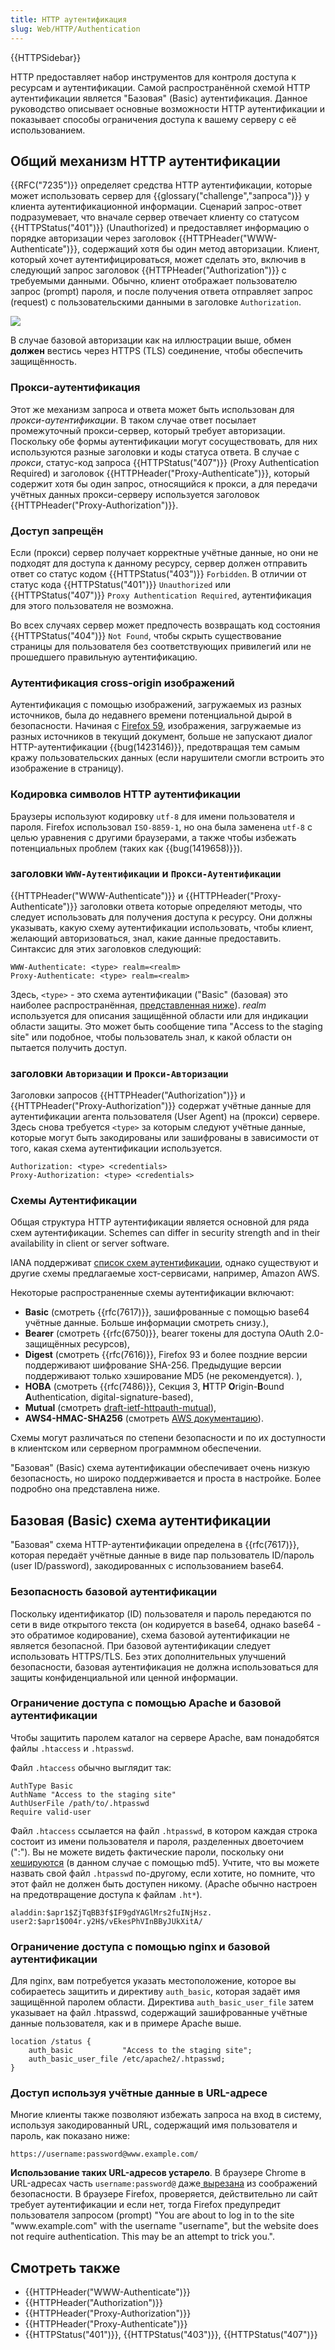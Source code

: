 ```yaml
---
title: HTTP аутентификация
slug: Web/HTTP/Authentication
---
```


{{HTTPSidebar}}

HTTP предоставляет набор инструментов для контроля доступа к ресурсам и аутентификации. Самой
распространённой схемой HTTP аутентификации является "Базовая" (Basic) аутентификация. Данное руководство описывает
основные возможности HTTP аутентификации и показывает способы ограничения доступа к вашему серверу с её
использованием.

## Общий механизм HTTP аутентификации

{{RFC("7235")}} определяет средства HTTP аутентификации, которые может использовать сервер
для {{glossary("challenge","запроса")}} у клиента аутентификационной информации. Сценарий запрос-ответ подразумевает,
что вначале сервер отвечает клиенту со статусом {{HTTPStatus("401")}} (Unauthorized) и предоставляет информацию о
порядке авторизации через заголовок {{HTTPHeader("WWW-Authenticate")}}, содержащий хотя бы один метод авторизации.
Клиент, который хочет аутентифицироваться, может сделать это, включив в следующий запрос заголовок
{{HTTPHeader("Authorization")}} с требуемыми данными. Обычно, клиент отображает пользователю запрос (prompt) пароля, и
после получения ответа отправляет запрос (request) с пользовательскими данными в заголовке `Authorization`.

![](httpauth.png)

В случае базовой авторизации как на иллюстрации выше, обмен **должен** вестись через HTTPS (TLS) соединение, чтобы обеспечить защищённость.

### Прокси-аутентификация

Этот же механизм запроса и ответа может быть использован для _прокси-аутентификации_. В таком случае ответ
посылает промежуточный прокси-сервер, который требует авторизации. Поскольку обе формы аутентификации могут
сосуществовать, для них используются разные заголовки и коды статуса ответа. В случае с _прокси_, статус-код
запроса {{HTTPStatus("407")}} (Proxy Authentication Required) и заголовок {{HTTPHeader("Proxy-Authenticate")}},
который содержит хотя бы один запрос, относящийся к прокси, а для передачи учётных данных прокси-серверу
используется заголовок {{HTTPHeader("Proxy-Authorization")}}.

### Доступ запрещён

Если (прокси) сервер получает корректные учётные данные, но они не подходят для доступа к данному ресурсу, сервер
должен отправить ответ со статус кодом {{HTTPStatus("403")}} `Forbidden`. В отличии от статус
кода {{HTTPStatus("401")}} `Unauthorized` или {{HTTPStatus("407")}}
`Proxy Authentication Required`, аутентификация для этого пользователя не возможна.

Во всех случаях сервер может предпочесть возвращать код состояния {{HTTPStatus("404")}} `Not Found`, чтобы
скрыть существование страницы для пользователя без соответствующих привилегий или не прошедшего правильную
аутентификацию.

### Аутентификация cross-origin изображений

Аутентификация с помощью изображений, загружаемых из разных источников, была до недавнего времени потенциальной дырой
в безопасности. Начиная с [Firefox 59](/ru/docs/Mozilla/Firefox/Releases/59), изображения, загружаемые
из разных источников в текущий документ, больше не запускают диалог HTTP-аутентификации {{bug(1423146)}}, предотвращая
тем самым кражу пользовательских данных (если нарушители смогли встроить это изображение в страницу).

### Кодировка символов HTTP аутентификации

Браузеры используют кодировку `utf-8` для имени пользователя и пароля. Firefox
использовал `ISO-8859-1`, но она была заменена `utf-8` с целью уравнения с другими браузерами, а
также чтобы избежать потенциальных проблем (таких как {{bug(1419658)}}).

### заголовки `WWW-Aутентификации` и `Прокси-Аутентификации`

{{HTTPHeader("WWW-Authenticate")}} и {{HTTPHeader("Proxy-Authenticate")}} заголовки ответа которые определяют методы,
что следует использовать для получения доступа к ресурсу. Они должны указывать,
какую схему аутентификации использовать, чтобы клиент, желающий авторизоваться, знал, какие данные предоставить.
Синтаксис для этих заголовков следующий:

```
WWW-Authenticate: <type> realm=<realm>
Proxy-Authenticate: <type> realm=<realm>
```

Здесь, `<type>` - это схема аутентификации ("Basic" (базовая) это наиболее распространённая, [представленная ниже](/ru/docs/Web/HTTP/Authentication#Basic_authentication_scheme)). _realm_
используется для описания защищённой области или для индикации области защиты. Это может быть сообщение типа "Access
to the staging site" или подобное, чтобы пользователь знал, к какой области он пытается получить доступ.

### заголовки `Авторизации` и `Прокси-Авторизации`

Заголовки запросов {{HTTPHeader("Authorization")}} и {{HTTPHeader("Proxy-Authorization")}} содержат учётные данные
для аутентификации агента пользователя (User Agent) на (прокси) сервере. Здесь снова требуется
`<type>` за которым следуют учётные данные, которые могут быть закодированы или зашифрованы в
зависимости от того, какая схема аутентификации используется.

```
Authorization: <type> <credentials>
Proxy-Authorization: <type> <credentials>
```

### Схемы Аутентификации

Общая структура HTTP аутентификации является основной для ряда схем аутентификации. Schemes can differ in security
strength and in their availability in client or server software.

IANA поддерживат [список схем аутентификации](http://www.iana.org/assignments/http-authschemes/http-authschemes.xhtml),
однако существуют и другие схемы предлагаемые хост-сервисами, например, Amazon AWS.

Некоторые распространенные схемы аутентификации включают:

- **Basic** (смотреть {{rfc(7617)}}, зашифрованные с помощью base64 учётные данные. Больше информации
  смотреть снизу.),
- **Bearer** (смотреть {{rfc(6750)}}, bearer токены для доступа OAuth 2.0-защищённых ресурсов),
- **Digest** (смотреть {{rfc(7616)}}, Firefox 93 и более поздние версии поддерживают шифрование
  SHA-256. Предыдущие версии поддерживают только хэширование MD5 (не рекомендуется). ),
- **HOBA** (смотреть {{rfc(7486)}}, Секция 3, **H**TTP
  **O**rigin-**B**ound **A**uthentication, digital-signature-based),
- **Mutual** (смотреть [draft-ietf-httpauth-mutual](https://tools.ietf.org/html/draft-ietf-httpauth-mutual-11)),
- **AWS4-HMAC-SHA256** (смотреть [AWS
  документацию](http://docs.aws.amazon.com/AmazonS3/latest/API/sigv4-auth-using-authorization-header.html)).

Схемы могут различаться по степени безопасности и по их доступности в клиентском или серверном программном
обеспечении.

"Базовая" (Basic) схема аутентификации обеспечивает очень низкую безопасность, но широко поддерживается и проста в
настройке. Более подробно она представлена ниже.

## Базовая (Basic) схема аутентификации

"Базовая" схема HTTP-аутентификации определена в {{rfc(7617)}}, которая передаёт учётные данные в виде пар
пользователь ID/пароль (user ID/password), закодированных с использованием base64.

### Безопасность базовой аутентификации

Поскольку идентификатор (ID) пользователя и пароль передаются по сети в виде открытого текста (он кодируется в
base64, однако base64 - это обратимое кодирование), схема базовой аутентификации не является безопасной. При базовой
аутентификации следует использовать HTTPS/TLS. Без этих дополнительных улучшений безопасности, базовая аутентификация
не должна использоваться для защиты конфиденциальной или ценной информации.

### Ограничение доступа с помощью Apache и базовой аутентификации

Чтобы защитить паролем каталог на сервере Apache, вам понадобятся файлы `.htaccess` и `.htpasswd`.

Файл `.htaccess` обычно выглядит так:

```
AuthType Basic
AuthName "Access to the staging site"
AuthUserFile /path/to/.htpasswd
Require valid-user
```

Файл `.htaccess` ссылается на файл `.htpasswd`, в котором каждая строка состоит из имени
пользователя и пароля, разделенных двоеточием (":"). Вы не можете видеть фактические пароли, поскольку они [хешируются](https://httpd.apache.org/docs/2.4/misc/password_encryptions.html) (в данном случае с помощью
md5). Учтите, что вы можете назвать свой файл `.htpasswd` по-другому, если хотите, но помните, что этот
файл не должен быть доступен никому. (Apache обычно настроен на предотвращение доступа к файлам `.ht*`).

```
aladdin:$apr1$ZjTqBB3f$IF9gdYAGlMrs2fuINjHsz.
user2:$apr1$O04r.y2H$/vEkesPhVInBByJUkXitA/
```

### Ограничение доступа с помощью nginx и базовой аутентификации

Для nginx, вам потребуется указать местоположение, которое вы собираетесь защитить и директиву
`auth_basic`, которая задаёт имя защищённой паролем области. Директива `auth_basic_user_file`
затем указывает на файл .htpasswd, содержащий зашифрованные учётные данные пользователя, как и в примере Apache выше.

```
location /status {
    auth_basic           "Access to the staging site";
    auth_basic_user_file /etc/apache2/.htpasswd;
}
```

### Доступ используя учётные данные в URL-адресе

Многие клиенты также позволяют избежать запроса на вход в систему, используя закодированный URL, содержащий имя
пользователя и пароль, как показано ниже:

```plain example-bad
https://username:password@www.example.com/
```

**Использование таких URL-адресов устарело**. В браузере Chrome в URL-адресах часть
`username:password@` даже[
вырезана](https://bugs.chromium.org/p/chromium/issues/detail?id=82250#c7) из соображений безопасности. В браузере Firefox, проверяется, действительно ли сайт требует
аутентификации и если нет, тогда Firefox предупредит пользователя запросом (prompt) "You are about to log in to the
site "www\.example.com" with the username "username", but the website does not require authentication. This may be an
attempt to trick you.".

## Смотреть также

- {{HTTPHeader("WWW-Authenticate")}}
- {{HTTPHeader("Authorization")}}
- {{HTTPHeader("Proxy-Authorization")}}
- {{HTTPHeader("Proxy-Authenticate")}}
- {{HTTPStatus("401")}}, {{HTTPStatus("403")}}, {{HTTPStatus("407")}}
